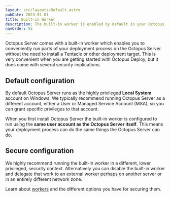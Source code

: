 ```yaml
---
layout: src/layouts/Default.astro
pubDate: 2023-01-01
title: Built-in Worker
description: The built-in worker is enabled by default in your Octopus Server. This is very convenient when getting started with Octopus, but comes with several security implications.
navOrder: 55
---
```


Octopus Server comes with a built-in worker which enables you to conveniently run parts of your deployment process on the Octopus Server without the need to install a Tentacle or other deployment target. This is very convenient when you are getting started with Octopus Deploy, but it does come with several security implications.

## Default configuration

By default Octopus Server runs as the highly privileged **Local System** account on Windows. We typically recommend running Octopus Server as a different account, either a User or Managed Service Account (MSA), so you can grant specific privileges to that account.

When you first install Octopus Server the built-in worker is configured to run using the **same user account as the Octopus Server itself**. This means your deployment process can do the same things the Octopus Server can do.

## Secure configuration

We highly recommend running the built-in worker in a different, lower privileged, security context. Alternatively you can disable the built-in worker and delegate that work to an external worker perhaps on another server or in an entirely different network zone.

Learn about [workers](/docs/infrastructure/workers/index.md) and the different options you have for securing them.
